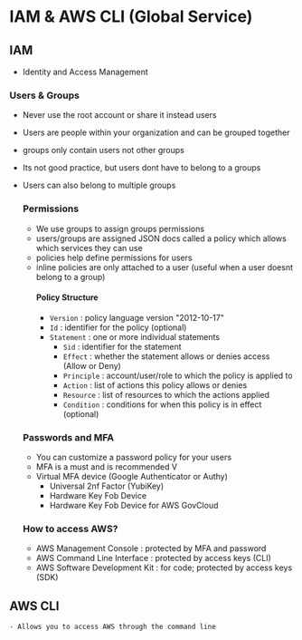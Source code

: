 # IAM & AWS CLI (Global Service)

## IAM
  - Identity and Access Management
  ### Users & Groups
  - Never use the root account or share it instead users
  - Users are people within your organization and can be grouped together
  - groups only contain users not other groups
  - Its not good practice, but users dont have to belong to a groups
  - Users can also belong to multiple groups
    ### Permissions
    - We use groups to assign groups permissions
    - users/groups are assigned JSON docs called a policy which allows which services they can use
    - policies help define permissions for users
    - inline policies are only attached to a user (useful when a user doesnt belong to a group)
      #### Policy Structure
      - `Version` : policy language version "2012-10-17"
      - `Id` : identifier for the policy (optional)
      - `Statement` : one or more individual statements
        - `Sid` : identifier for the statement
        - `Effect` : whether the statement allows or denies access (Allow or Deny)
        - `Principle` : account/user/role to which the policy is applied to
        - `Action` : list of actions this policy allows or denies
        - `Resource` : list of resources to which the actions applied
        - `Condition` : conditions for when this policy is in effect (optional)
    ### Passwords and MFA
      - You can customize a password policy for your users
      -  MFA is a must and is recommended V
      -  Virtual MFA device (Google Authenticator or Authy)
         - Universal 2nf Factor (YubiKey)
         - Hardware Key Fob Device
         - Hardware Key Fob Device for AWS GovCloud
       
    ### How to access AWS?
      - AWS Management Console : protected by MFA and password
      - AWS Command Line Interface : protected by access keys (CLI)
      - AWS Software Development Kit : for code; protected by access keys (SDK)
   
  ## AWS CLI
    - Allows you to access AWS through the command line
    
    
         
         
  
  
